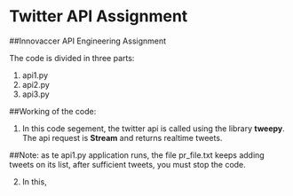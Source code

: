 # Twitter API Assignment
##Innovaccer API Engineering Assignment

The code is divided in three parts:

1. api1.py
2. api2.py
3. api3.py

##Working of the code:

1. In this code segement, the twitter api is called using the library **tweepy**. The api request is **Stream** and returns realtime tweets.

##Note: as te api1.py application runs, the file pr_file.txt keeps adding tweets on its list, after sufficient tweets, you must stop the code.

2. In this,
